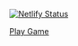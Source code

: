 [![Netlify Status](https://api.netlify.com/api/v1/badges/0ec5a8b7-c700-4281-9cb3-e2ad690a99f7/deploy-status)](https://app.netlify.com/sites/zingy-souffle-c865e1/deploys)

[Play Game](https://serapths-last-stand.netlify.app/)